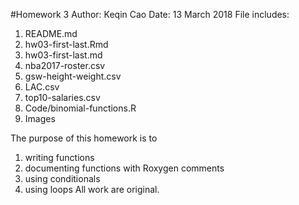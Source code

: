 #Homework 3
Author: Keqin Cao
Date: 13 March 2018
File includes: 
1. README.md
2. hw03-first-last.Rmd
3. hw03-first-last.md
4. nba2017-roster.csv
5. gsw-height-weight.csv
6. LAC.csv
7. top10-salaries.csv
8. Code/binomial-functions.R
9. Images


The purpose of this homework is to 
1. writing functions
2. documenting functions with Roxygen comments
3. using conditionals
4. using loops
All work are original. 